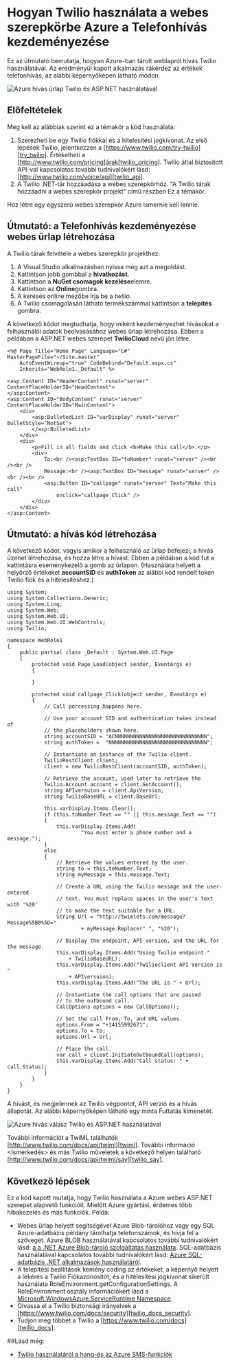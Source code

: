 <properties 
    pageTitle="Telefonhívás kezdeményezése a Twilio (.NET) hogyan |} Microsoft Azure" 
    description="Megtudhatja, hogy miként Telefonhívás kezdeményezése és egy SMS küldése a Twilio API szolgáltatással a Azure. A .NET írt mintakódok." 
    services="" 
    documentationCenter=".net" 
    authors="devinrader" 
    manager="timlt" 
    editor=""/>

<tags 
    ms.service="cloud-services" 
    ms.workload="tbd" 
    ms.tgt_pltfrm="na" 
    ms.devlang="dotnet" 
    ms.topic="article" 
    ms.date="05/04/2016" 
    ms.author="microsofthelp@twilio.com"/>




# <a name="how-to-make-a-phone-call-using-twilio-in-a-web-role-on-azure"></a>Hogyan Twilio használata a webes szerepkörbe Azure a Telefonhívás kezdeményezése

Ez az útmutató bemutatja, hogyan Azure-ban tárolt weblapról hívás Twilio használatával. Az eredményül kapott alkalmazás rákérdez az értékek telefonhívás, az alábbi képernyőképen látható módon.

![Azure hívás űrlap Twilio és ASP.NET használatával][twilio_dotnet_basic_form]

## <a name="twilio-prereqs"></a>Előfeltételek

Meg kell az alábbiak szerint ez a témakör a kód használata:

1. Szerezheti be egy Twilio fiókkal és a hitelesítési jogkivonat. Az első lépések Twilio, jelentkezzen a [https://www.twilio.com/try-twilio][try_twilio]. Értékelheti a [http://www.twilio.com/pricing]árak[twilio_pricing]. Twilio által biztosított API-val kapcsolatos további tudnivalókért lásd: [http://www.twilio.com/voice/api][twilio_api].
2. A Twilio .NET-tár hozzáadása a webes szerepkörhöz. "A Twilio tárak hozzáadni a webes szerepkör projekt" című részben Ez a témakör.

Hoz létre egy egyszerű webes szerepkör Azure ismernie kell lennie.

## <a name="howtocreateform"></a>Útmutató: a Telefonhívás kezdeményezése webes űrlap létrehozása

<a id="use_nuget"></a>A Twilio tárak felvétele a webes szerepkör projekthez:

1.  A Visual Studio alkalmazásban nyissa meg azt a megoldást.
2.  Kattintson jobb gombbal a **hivatkozást**.
3.  Kattintson a **NuGet csomagok kezelése**elemre.
4.  Kattintson az **Online**gombra.
5.  A keresés online mezőbe írja be a *twilio*.
6.  A Twilio csomagolásán látható termékszámmal kattintson a **telepítés** gombra.

A következő kódot megtudhatja, hogy miként kezdeményezhet hívásokat a felhasználói adatok beolvasásához webes űrlap létrehozása. Ebben a példában a ASP.NET webes szerepet **TwilioCloud** nevű jön létre.

    <%@ Page Title="Home Page" Language="C#" MasterPageFile="~/Site.master"
        AutoEventWireup="true" CodeBehind="Default.aspx.cs"
        Inherits="WebRole1._Default" %>

    <asp:Content ID="HeaderContent" runat="server" ContentPlaceHolderID="HeadContent">
    </asp:Content>
    <asp:Content ID="BodyContent" runat="server" ContentPlaceHolderID="MainContent">
        <div>
            <asp:BulletedList ID="varDisplay" runat="server" BulletStyle="NotSet">
            </asp:BulletedList>
        </div>
        <div>
            <p>Fill in all fields and click <b>Make this call</b>.</p>
            <div>
                To:<br /><asp:TextBox ID="toNumber" runat="server" /><br /><br />
                Message:<br /><asp:TextBox ID="message" runat="server" /><br /><br />
                <asp:Button ID="callpage" runat="server" Text="Make this call"
                    onclick="callpage_Click" />
            </div>
        </div>
    </asp:Content>

## <a id="howtocreatecode"></a>Útmutató: a hívás kód létrehozása
A következő kódot, vagyis amikor a felhasználó az űrlap befejezi, a hívás üzenet létrehozása, és hozza létre a hívást. Ebben a példában a kód fut a kattintásra eseménykezelő a gomb az űrlapon. (Használata helyett a helyőrző értékeket **accountSID** és **authToken** az alábbi kód rendelt token Twilio fiók és a hitelesítéshez.)

    using System;
    using System.Collections.Generic;
    using System.Linq;
    using System.Web;
    using System.Web.UI;
    using System.Web.UI.WebControls;
    using Twilio;

    namespace WebRole1
    {
        public partial class _Default : System.Web.UI.Page
        {
            protected void Page_Load(object sender, EventArgs e)
            {

            }

            protected void callpage_Click(object sender, EventArgs e)
            {
                // Call porcessing happens here.

                // Use your account SID and authentication token instead of
                // the placeholders shown here.
                string accountSID = "ACNNNNNNNNNNNNNNNNNNNNNNNNNNNNNN";
                string authToken =  "NNNNNNNNNNNNNNNNNNNNNNNNNNNNNNNN";

                // Instantiate an instance of the Twilio client.
                TwilioRestClient client;
                client = new TwilioRestClient(accountSID, authToken);

                // Retrieve the account, used later to retrieve the
                Twilio.Account account = client.GetAccount();
                string APIversuion = client.ApiVersion;
                string TwilioBaseURL = client.BaseUrl;

                this.varDisplay.Items.Clear();
                if (this.toNumber.Text == "" || this.message.Text == "")
                {
                    this.varDisplay.Items.Add(
                            "You must enter a phone number and a message.");
                }
                else
                {
                    // Retrieve the values entered by the user.
                    string to = this.toNumber.Text;
                    string myMessage = this.message.Text;

                    // Create a URL using the Twilio message and the user-entered
                    // text. You must replace spaces in the user's text with '%20'
                    // to make the text suitable for a URL.
                    String Url = "http://twimlets.com/message?Message%5B0%5D="
                            + myMessage.Replace(" ", "%20");

                    // Display the endpoint, API version, and the URL for the message.
                    this.varDisplay.Items.Add("Using Twilio endpoint "
                        + TwilioBaseURL);
                    this.varDisplay.Items.Add("Twilioclient API Version is "
                        + APIversuion);
                    this.varDisplay.Items.Add("The URL is " + Url);

                    // Instantiate the call options that are passed
                    // to the outbound call.
                    CallOptions options = new CallOptions();

                    // Set the call From, To, and URL values.                    
                    options.From = "+14155992671";
                    options.To = to;
                    options.Url = Url;

                    // Place the call.
                    var call = client.InitiateOutboundCall(options);
                    this.varDisplay.Items.Add("Call status: " + call.Status);
                }
            }
        }
    }

A hívást, és megjelennek az Twilio végpontot, API verzió és a hívás állapotát. Az alábbi képernyőképen látható egy minta Futtatás kimenetét.

![Azure hívás válasz Twilio és ASP.NET használatával][twilio_dotnet_basic_form_output]

További információt a TwiML találhatók [http://www.twilio.com/docs/api/twiml][twiml]. További információ &lt;Ismerkedés&gt; és más Twilio műveletek a következő helyen található [http://www.twilio.com/docs/api/twiml/say][twilio_say].

## <a id="nextsteps"></a>Következő lépések
Ez a kód kapott mutatja, hogy Twilio használata a Azure webes ASP.NET szerepet alapvető funkcióit. Mielőtt Azure gyártási, érdemes több hibakezelés és más funkciók. Példa:

* Webes űrlap helyett segítségével Azure Blob-tárolóhoz vagy egy SQL Azure-adatbázis példány tárolhatja telefonszámok, és hívja fel a szöveget. Azure BLOB használatával kapcsolatos további tudnivalókért lásd: [a a .NET Azure Blob-tároló szolgáltatás használata][howto_blob_storage_dotnet]. SQL-adatbázis használatával kapcsolatos további tudnivalókért lásd: [Azure SQL-adatbázis .NET alkalmazások használatáról][howto_sql_azure_dotnet].
* A telepítési beállítások kemény coding az értékeket, a képernyő helyett a lekérés a Twilio Fiókazonosítót, és a hitelesítési jogkivonat sikerült használata RoleEnvironment.getConfigurationSettings. A RoleEnvironment osztály információkért lásd a [Microsoft.WindowsAzure.ServiceRuntime Namespace][azure_runtime_ref_dotnet].
* Olvassa el a Twilio biztonsági irányelvek a [https://www.twilio.com/docs/security][twilio_docs_security].
* Tudjon meg többet a Twilio a [https://www.twilio.com/docs][twilio_docs].

##<a name="seealso"></a>Lásd még:
* [Twilio használatáról a hang-és az Azure SMS-funkciók](twilio-dotnet-how-to-use-for-voice-sms.md)

[twilio_pricing]: http://www.twilio.com/pricing
[try_twilio]: http://www.twilio.com/try-twilio
[twilio_api]: http://www.twilio.com/voice/api
[verify_phone]: https://www.twilio.com/user/account/phone-numbers/verified#

[twilio_dotnet_basic_form]: ./media/partner-twilio-cloud-services-dotnet-phone-call-web-role/WA_twilio_dotnet_basic_form.png
[twilio_dotnet_basic_form_output]: ./media/partner-twilio-cloud-services-dotnet-phone-call-web-role/WA_twilio_dotnet_basic_form_output.png

[twiml]: http://www.twilio.com/docs/api/twiml



[howto_twilio_voice_sms_dotnet]: /develop/net/how-to-guides/twilio/

[howto_blob_storage_dotnet]: https://www.windowsazure.com/develop/net/how-to-guides/blob-storage/

[howto_sql_azure_dotnet]: https://www.windowsazure.com/develop/net/how-to-guides/sql-database/


[twilio_docs_security]: http://www.twilio.com/docs/security
[twilio_docs]: http://www.twilio.com/docs
[twilio_say]: http://www.twilio.com/docs/api/twiml/say


[azure_runtime_ref_dotnet]: http://msdn.microsoft.com/library/windowsazure/microsoft.windowsazure.serviceruntime.aspx
